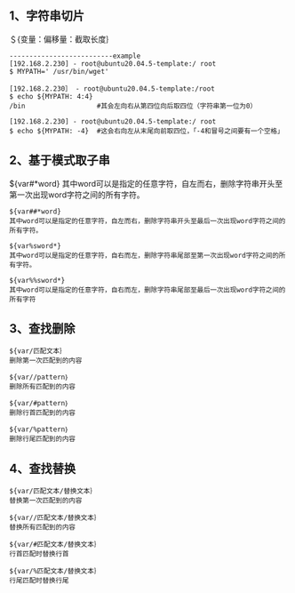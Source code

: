 ## 1、字符串切片
＄{变量：偏移量：截取长度｝

```shell
--------------------------example
[192.168.2.230] - root@ubuntu20.04.5-template:/ root
$ MYPATH=' /usr/bin/wget'

[192.168.2.230］ - root@ubuntu20.04.5-template:/root
$ echo ${MYPATH: 4:4}
/bin     			  #其会左向右从第四位向后取四位（字符串第一位为0）

[192.168.2.230] - root@ubuntu20.04.5-template:/ root
$ echo ${MYPATH: -4}  #这会右向左从末尾向前取四位，「-4和冒号之间要有一个空格」
```

## 2、基于模式取子串
${var#*word}
其中word可以是指定的任意字符，自左而右，删除字符串开头至第一次出现word字符之间的所有字符。

```shell
${var##*word}
其中word可以是指定的任意字符，自左而右，删除字符串开头至最后一次出现word字符之间的所有字符。

${var%sword*}
其中word可以是指定的任意字符，自右而左，删除字符串尾部至第一次出现word字符之间的所有字符。

${var%%sword*}
其中word可以是指定的任意字符，自右而左，删除字符串尾部至最后一次出现word字符之间的所有字符
```

## 3、查找删除

```shell
${var/匹配文本｝
删除第一次匹配到的内容

${var//pattern｝
删除所有匹配到的内容

${var/#pattern｝
删除行首匹配到的内容

${var/%pattern｝
删除行尾匹配到的内容
```

## 4、查找替换
```shell
${var/匹配文本/替换文本｝
替换第一次匹配到的内容

${var//匹配文本/替换文本｝
替换所有匹配到的内容

${var/#匹配文本/替换文本｝
行首匹配时替换行首

${var/%匹配文本/替换文本｝
行尾匹配时替换行尾
```